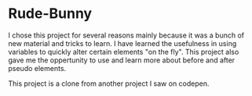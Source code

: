 # Rude-Bunny

I chose this project for several reasons mainly because it was a bunch of new material and tricks to learn. I have learned the usefulness in using variables to quickly alter certain elements "on the fly". This project also gave me the oppertunity to use and learn more about before and after pseudo elements.

This project is a clone from another project I saw on codepen.
